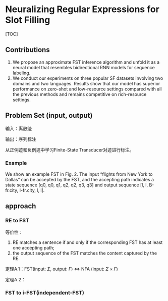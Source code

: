 # Neuralizing Regular Expressions for Slot Filling

[TOC]

## Contributions

1. We propose an approximate FST inference algorithm and unfold it as a neural model that resembles bidirectional RNN models for sequence labeling.
2. We conduct our experiments on three popular SF datasets involving two domains and two languages. Results show that our model has superior performance on zero-shot and low-resource settings compared with all the previous methods and remains competitive on rich-resource settings.

## Problem Set (input, output)

输入：离散迹 

输出：序列标注  

从正例迹和负例迹中学习Finite-State Transducer对迹进行标注。



### Example

We show an example FST in Fig. 2. The input “flights from New York to Dallas” can be accepted by the FST, and the accepting path indicates a state sequence [q0, q0, q1, q2, q2, q3, q3] and output sequence [l, l, B-fr.city, I-fr.city, l, l].



## approach



### RE to FST

等价性：

1. RE matches a sentence if and only if the corresponding FST has at least one accepting path; 
2. the output sequence of the FST matches the content captured by the RE.

定理A.1：FST(input: $\Sigma$, output: $\Gamma$) <=> NFA (input: $\Sigma \times \Gamma$)

定理A.2：



### FST to i-FST(independent-FST)